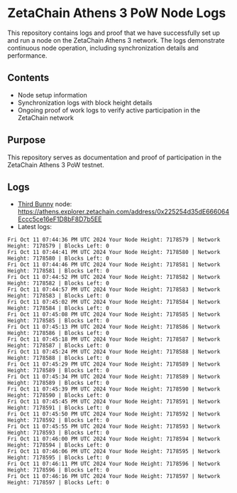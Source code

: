 # ZetaChain Athens 3 PoW Node Logs
This repository contains logs and proof that we have successfully set up and run a node on the ZetaChain Athens 3 network. The logs demonstrate continuous node operation, including synchronization details and performance.

## Contents
- Node setup information
- Synchronization logs with block height details
- Ongoing proof of work logs to verify active participation in the ZetaChain network

## Purpose
This repository serves as documentation and proof of participation in the ZetaChain Athens 3 PoW testnet.

## Logs

- [Third Bunny](https://thirdbunny.xyz/) node: https://athens.explorer.zetachain.com/address/0x225254d35dE666064Eccc5ce16eF1D8bF8D7b5EE
- Latest logs:
```
Fri Oct 11 07:44:36 PM UTC 2024 Your Node Height: 7178579 | Network Height: 7178579 | Blocks Left: 0
Fri Oct 11 07:44:41 PM UTC 2024 Your Node Height: 7178580 | Network Height: 7178580 | Blocks Left: 0
Fri Oct 11 07:44:46 PM UTC 2024 Your Node Height: 7178581 | Network Height: 7178581 | Blocks Left: 0
Fri Oct 11 07:44:52 PM UTC 2024 Your Node Height: 7178582 | Network Height: 7178582 | Blocks Left: 0
Fri Oct 11 07:44:57 PM UTC 2024 Your Node Height: 7178583 | Network Height: 7178583 | Blocks Left: 0
Fri Oct 11 07:45:02 PM UTC 2024 Your Node Height: 7178584 | Network Height: 7178584 | Blocks Left: 0
Fri Oct 11 07:45:08 PM UTC 2024 Your Node Height: 7178585 | Network Height: 7178585 | Blocks Left: 0
Fri Oct 11 07:45:13 PM UTC 2024 Your Node Height: 7178586 | Network Height: 7178586 | Blocks Left: 0
Fri Oct 11 07:45:18 PM UTC 2024 Your Node Height: 7178587 | Network Height: 7178587 | Blocks Left: 0
Fri Oct 11 07:45:24 PM UTC 2024 Your Node Height: 7178588 | Network Height: 7178588 | Blocks Left: 0
Fri Oct 11 07:45:29 PM UTC 2024 Your Node Height: 7178589 | Network Height: 7178589 | Blocks Left: 0
Fri Oct 11 07:45:34 PM UTC 2024 Your Node Height: 7178589 | Network Height: 7178589 | Blocks Left: 0
Fri Oct 11 07:45:39 PM UTC 2024 Your Node Height: 7178590 | Network Height: 7178590 | Blocks Left: 0
Fri Oct 11 07:45:45 PM UTC 2024 Your Node Height: 7178591 | Network Height: 7178591 | Blocks Left: 0
Fri Oct 11 07:45:50 PM UTC 2024 Your Node Height: 7178592 | Network Height: 7178592 | Blocks Left: 0
Fri Oct 11 07:45:55 PM UTC 2024 Your Node Height: 7178593 | Network Height: 7178593 | Blocks Left: 0
Fri Oct 11 07:46:00 PM UTC 2024 Your Node Height: 7178594 | Network Height: 7178594 | Blocks Left: 0
Fri Oct 11 07:46:06 PM UTC 2024 Your Node Height: 7178595 | Network Height: 7178595 | Blocks Left: 0
Fri Oct 11 07:46:11 PM UTC 2024 Your Node Height: 7178596 | Network Height: 7178596 | Blocks Left: 0
Fri Oct 11 07:46:16 PM UTC 2024 Your Node Height: 7178597 | Network Height: 7178597 | Blocks Left: 0
```
